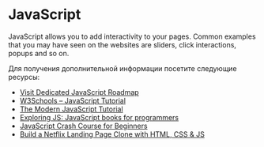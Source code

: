 # JavaScript

JavaScript allows you to add interactivity to your pages. Common examples that you may have seen on the websites are sliders, click interactions, popups and so on.

Для получения дополнительной информации посетите следующие ресурсы:

- [Visit Dedicated JavaScript Roadmap](/javascript)
- [W3Schools – JavaScript Tutorial](https://www.w3schools.com/js/)
- [The Modern JavaScript Tutorial](https://javascript.info/)
- [Exploring JS: JavaScript books for programmers](https://exploringjs.com/)
- [JavaScript Crash Course for Beginners](https://youtu.be/hdI2bqOjy3c?t=2)
- [Build a Netflix Landing Page Clone with HTML, CSS & JS](https://youtu.be/P7t13SGytRk?t=22)
